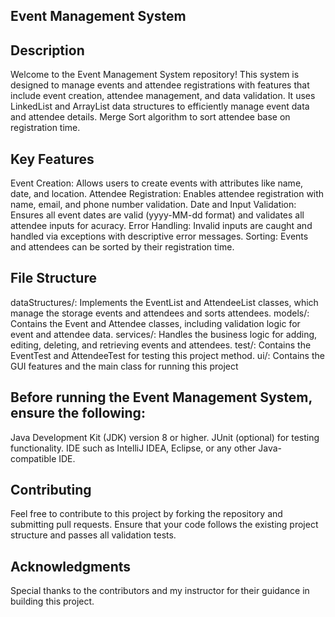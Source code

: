 ## Event Management System

## Description
Welcome to the Event Management System repository! This system is designed to manage events and attendee registrations 
with features that include event creation, attendee management, and data validation. It uses LinkedList and ArrayList data structures 
to efficiently manage event data and attendee details. Merge Sort algorithm to sort attendee base on registration time.

## Key Features
Event Creation: Allows users to create events with attributes like name, date, and location.
Attendee Registration: Enables attendee registration with name, email, and phone number validation.
Date and Input Validation: Ensures all event dates are valid (yyyy-MM-dd format) and validates all attendee inputs for acuracy.
Error Handling: Invalid inputs are caught and handled via exceptions with descriptive error messages.
Sorting: Events and attendees can be sorted by their registration time.

## File Structure
dataStructures/: Implements the EventList and AttendeeList classes, which manage the storage events and attendees and sorts attendees.
models/: Contains the Event and Attendee classes, including validation logic for event and attendee data.
services/: Handles the business logic for adding, editing, deleting, and retrieving events and attendees.
test/: Contains the EventTest and AttendeeTest for testing this project method.
ui/: Contains the GUI features and the main class for running this project

## Before running the Event Management System, ensure the following:
Java Development Kit (JDK) version 8 or higher.
JUnit (optional) for testing functionality.
IDE such as IntelliJ IDEA, Eclipse, or any other Java-compatible IDE.

## Contributing
Feel free to contribute to this project by forking the repository and submitting pull requests.
Ensure that your code follows the existing project structure and passes all validation tests.

## Acknowledgments
Special thanks to the contributors and my instructor for their guidance in building this project.
